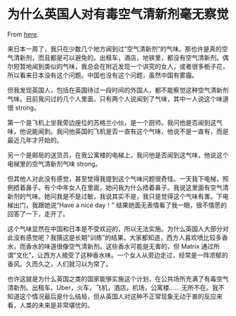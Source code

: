 # 为什么英国人对有毒空气清新剂毫无察觉

From [here](https://yinwang1.substack.com/p/e0f).

来日本一周了，我只在少数几个地方闻到过“空气清新剂”的气味。那也许是真的空气清新剂，而且都是可以避免的。出租车，酒店，地铁里，都没有空气清新剂。偶尔短暂地闻到类似的气味，我总会在附近发现一个讲究的女人，或者很多栀子花，所以看来日本没有这个问题。中国也没有这个问题，虽然中国有雾霾。

但我发现英国人，包括在英国待过一段时间的外国人，都不能察觉这种空气清新剂气味。目前我问过的几个人里面，只有两个人说闻到了气味，其中一人说这个味道很 strong。

第一个是飞机上坐我旁边座位的苏格兰小伙，是一个厨师。我问他是否闻到这气味，他说能闻到。我问他英国的飞机是否一直有这个气味，他说不是一直有，而是最近几年才开始的。

另一个是邮局的送货员，在我公寓楼的电梯上，我问他是否闻到这气味，他说这个电梯里的空气清新剂气味 strong。

但其他人对此没有感觉，甚至觉得我提到这个气味问题很奇怪。一天我下电梯，照例捂着鼻子。有个中年女人在里面，她问我为什么捂着鼻子。我说这里面有空气清新剂的气味。她问我是不是过敏，我说其实不是，我只是觉得这个气味有害。下电梯出门，我跟她说“Have a nice day！” 结果她面无表情看了我一眼，很不情愿的回答了一下，走开了。

这个气味显然在中国和日本是不受欢迎的，所以无法实施。为什么英国人大部分对此没有感觉呢？我猜这是长期“训练”的结果。大家都知道，西方人喜欢喷比较多香水，而香水的味道很像空气清新剂。这些香水可能是无害的，但 Matrix 通过所谓“文化”，让西方人接受了这种香水味。一个女人从旁边走过，经常是一阵浓郁的香风。久而久之，人们就习以为常了。

也许这就是为什么英国之类的国家能够实施这个计划，在公共场所充满了有毒空气清新剂。出租车，Uber，火车，飞机，酒店，机场，公寓楼…… 无所不在。我不知道这个情况最后是什么结局，但从英国人对这种不正常现象无动于衷的反应来看，人类的未来是非常堪忧的。
